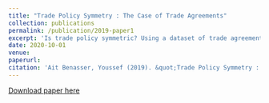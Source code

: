 ```yaml
---
title: "Trade Policy Symmetry : The Case of Trade Agreements"
collection: publications
permalink: /publication/2019-paper1
excerpt: 'Is trade policy symmetric? Using a dataset of trade agreements from 1986 to 2016, I identify 126 instances of trade liberalization reversals where standing agreements are revoked and barriers to trade are reintroduced. I study the impact of these reversals on import volumes to reveal whether trade flows responses to positive and negative liberalization shocks are symmetric. Some of weak evidence of positive trade policy asymmetry emerges : trade volumes appear to respond more to favorable shocks. However, the hypothesis of perfect policy symmetry cannot be rejected at credible confidence levels.'
date: 2020-10-01
venue:
paperurl: 
citation: 'Ait Benasser, Youssef (2019). &quot;Trade Policy Symmetry : The Case of Trade Agreements&quot; <i>Working Paper</i>.'
---
```

[Download paper here](http://youssefaitb.github.io/files/Benasser_2020_WP.pdf)
